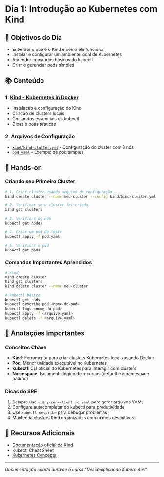 # Dia 1: Introdução ao Kubernetes com Kind

## 🎯 Objetivos do Dia

- Entender o que é o Kind e como ele funciona
- Instalar e configurar um ambiente local de Kubernetes
- Aprender comandos básicos do kubectl
- Criar e gerenciar pods simples

## 📚 Conteúdo

### 1. [Kind - Kubernetes in Docker](./docs/kind.md)
- Instalação e configuração do Kind
- Criação de clusters locais
- Comandos essenciais do kubectl
- Dicas e boas práticas

### 2. Arquivos de Configuração
- [`kind/kind-cluster.yml`](./kind/kind-cluster.yml) - Configuração do cluster com 3 nós
- [`pod.yaml`](./pod.yaml) - Exemplo de pod simples

## 🚀 Hands-on

### Criando seu Primeiro Cluster

```bash
# 1. Criar cluster usando arquivo de configuração
kind create cluster --name meu-cluster --config kind/kind-cluster.yml

# 2. Verificar se o cluster foi criado
kind get clusters

# 3. Verificar os nós
kubectl get nodes

# 4. Criar um pod de teste
kubectl apply -f pod.yaml

# 5. Verificar o pod
kubectl get pods
```

### Comandos Importantes Aprendidos

```bash
# Kind
kind create cluster
kind get clusters
kind delete cluster --name meu-cluster

# kubectl básico
kubectl get pods
kubectl describe pod <nome-do-pod>
kubectl logs <nome-do-pod>
kubectl apply -f <arquivo.yaml>
kubectl delete -f <arquivo.yaml>
```

## 📝 Anotações Importantes

### Conceitos Chave
- **Kind**: Ferramenta para criar clusters Kubernetes locais usando Docker
- **Pod**: Menor unidade executável no Kubernetes
- **kubectl**: CLI oficial do Kubernetes para interagir com clusters
- **Namespace**: Isolamento lógico de recursos (default é o namespace padrão)

### Dicas do SRE
1. Sempre use `--dry-run=client -o yaml` para gerar arquivos YAML
2. Configure autocompletar do kubectl para produtividade
3. Use `kubectl describe` para debugar problemas
4. Mantenha clusters Kind organizados com nomes descritivos

## 📖 Recursos Adicionais

- [Documentação oficial do Kind](https://kind.sigs.k8s.io/)
- [Kubectl Cheat Sheet](https://kubernetes.io/docs/reference/kubectl/cheatsheet/)
- [Kubernetes Concepts](https://kubernetes.io/docs/concepts/)

---

*Documentação criada durante o curso "Descomplicando Kubernetes"*
